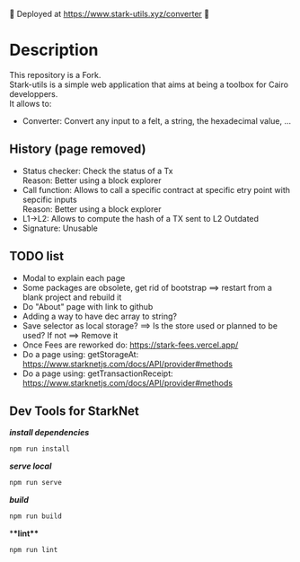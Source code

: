 🔴 Deployed at https://www.stark-utils.xyz/converter 🔴

# Description

This repository is a Fork.  
Stark-utils is a simple web application that aims at being a toolbox for Cairo developpers.  
It allows to:

-   Converter: Convert any input to a felt, a string, the hexadecimal value, ...

## History (page removed)

-   Status checker: Check the status of a Tx  
     Reason: Better using a block explorer
-   Call function: Allows to call a specific contract at specific etry point with sepcific inputs  
     Reason: Better using a block explorer
-   L1->L2: Allows to compute the hash of a TX sent to L2 Outdated
-   Signature: Unusable

## TODO list

-   Modal to explain each page
-   Some packages are obsolete, get rid of bootstrap ==> restart from a blank project and rebuild it
-   Do "About" page with link to github
-   Adding a way to have dec array to string?
-   Save selector as local storage? ==> Is the store used or planned to be used? If not ==> Remove it
-   Once Fees are reworked do: https://stark-fees.vercel.app/
-   Do a page using: getStorageAt: https://www.starknetjs.com/docs/API/provider#methods
-   Do a page using: getTransactionReceipt: https://www.starknetjs.com/docs/API/provider#methods

## Dev Tools for StarkNet

**_install dependencies_**

```bash
npm run install
```

**_serve local_**

```bash
npm run serve
```

**_build_**

```bash
npm run build
```

\***\*lint\*\***

```bash
npm run lint
```
